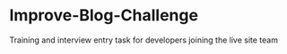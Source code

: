 # Improve-Blog-Challenge
Training and interview entry task for developers joining the live site team
